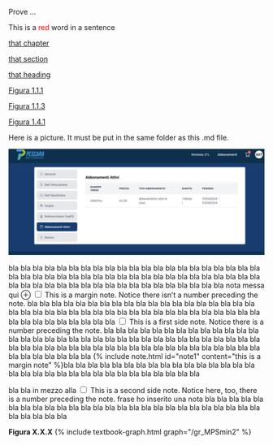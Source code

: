 


Prove ...

<p>This is a <span style="color: red;">red</span> word in a sentence</p>


<a href="{{ site.baseurl }}/it/I/1">that chapter</a>

<a href="{{ site.baseurl }}/it/I/1/2">that section</a>

<a href="{{ site.baseurl }}/it/I/1/2#SUBSEC_MU-it">that heading</a>

<a href="{{ site.baseurl }}/it/I/1/1#gr_1-1-1">Figura 1.1.1</a>

<a href="{{ site.baseurl }}/it/I/1/1#gr_wtp2">Figura 1.1.3</a>

<a href="{{ site.baseurl }}/it/I/1/4#gr_CV-CS">Figura 1.4.1</a>


Here is a picture. It must be put in the same folder as this .md file.

<img title="a title" alt="Alt text" src="prova.png">


 bla bla bla bla bla bla bla bla bla bla bla bla bla bla bla bla bla bla bla bla bla bla bla bla bla bla bla bla bla bla bla bla bla bla bla bla bla bla bla bla bla bla bla bla bla bla bla bla bla bla bla bla bla bla bla bla bla bla bla bla nota messa qui 
<label for="mn-demo" class="margin-toggle">&#8853;</label>
<input type="checkbox" id="mn-demo" class="margin-toggle"/>
<span class="marginnote">
  This is a margin note. Notice there isn’t a number preceding the note.
</span>
bla bla bla bla bla bla bla bla bla bla bla bla bla bla bla bla bla bla bla bla bla bla bla bla bla bla bla bla bla bla bla bla bla bla bla bla bla bla bla bla bla bla bla bla bla bla bla bla bla<label for="sn-demo"
       class="margin-toggle sidenote-number">
</label>
<input type="checkbox"
       id="sn-demo"
       class="margin-toggle"/>
<span class="sidenote">
  This is a first side note. Notice there is a number preceding the note.
</span>
bla bla bla bla bla bla bla bla bla bla bla bla bla bla bla bla bla bla bla bla bla bla bla bla bla bla bla bla bla bla bla 
bla bla bla bla bla bla bla bla bla bla bla bla bla bla bla bla bla bla bla bla bla bla bla bla bla bla bla bla bla bla bla {% include note.html id="note1" content="this is a margin note" %}bla bla bla bla bla bla bla bla bla bla bla bla bla bla bla bla bla bla bla bla bla bla bla bla bla bla bla bla bla bla bla bla 

bla bla in mezzo alla 
<label for="sn-demo"
       class="margin-toggle sidenote-number">
</label>
<input type="checkbox"
       id="sn-demo"
       class="margin-toggle"/>
<span class="sidenote">
  This is a second side note. Notice here, too, there is a number preceding the note.
</span>
frase ho inserito una nota bla bla bla bla bla bla bla bla bla bla bla bla bla bla bla bla bla bla bla bla bla bla bla bla bla bla bla bla bla bla bla 

<a id="gr_MPSmin2"><strong>Figura X.X.X</strong></a>
{% include textbook-graph.html graph="/gr_MPSmin2" %}








